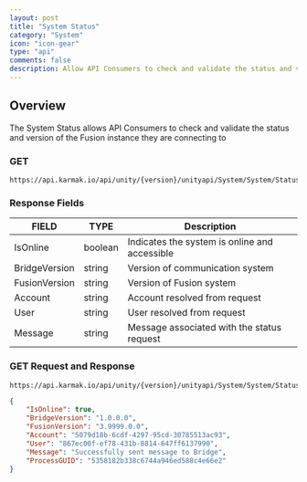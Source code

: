 ```yaml
---
layout: post
title: "System Status"  
category: "System"  
icon: "icon-gear"  
type: "api"  
comments: false  
description: Allow API Consumers to check and validate the status and version of the Fusion instance they are connecting to
---
```




## Overview
The System Status allows API Consumers to check and validate the status and version of the Fusion instance they are connecting to




### GET
```
https://api.karmak.io/api/unity/{version}/unityapi/System/System/Status
```


### Response Fields
| FIELD	 |  TYPE	 | 	Description | 
|---|---|---|
| IsOnline	 | boolean	 | 	Indicates the system is online and accessible | 
| BridgeVersion	 | string	 | Version of communication system | 
| FusionVersion	 | string	 | Version of Fusion system | 
| Account	  | string	 | Account resolved from request | 
| User	  | string	 | User resolved from request | 
| Message		 | string	 | Message associated with the status request | 



### GET Request and Response 
```
https://api.karmak.io/api/unity/{version}/unityapi/System/System/Status
```

```json
{
    "IsOnline": true,
    "BridgeVersion": "1.0.0.0",
    "FusionVersion": "3.9999.0.0",
    "Account": "5079d18b-6cdf-4297-95cd-30785513ac93",
    "User": "867ec00f-ef78-431b-8814-647ff6137990",
    "Message": "Successfully sent message to Bridge",
    "ProcessGUID": "5358182b338c6744a946ed588c4e66e2"
}
```
